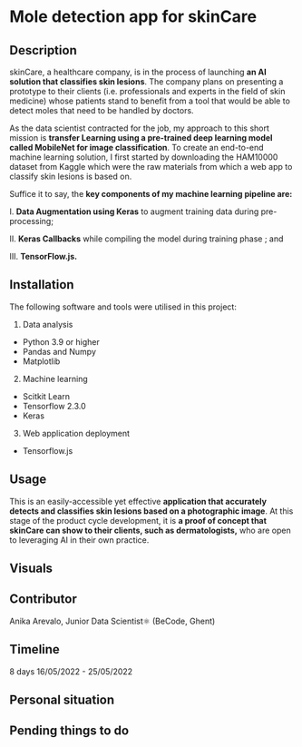 # Mole detection app for skinCare 


## Description
skinCare, a healthcare company, is in the process of launching **an AI solution that classifies skin lesions**. The company plans on presenting a prototype to their clients (i.e. professionals and experts in the field of skin medicine) whose patients stand to benefit from a tool that would be able to detect moles that need to be handled by doctors.

As the data scientist contracted for the job, my approach to this short mission is **transfer Learning using a pre-trained deep learning model called MobileNet for image classification**. To create an end-to-end machine learning solution, I first started by downloading the HAM10000 dataset from Kaggle which were the raw materials from which a web app to classify skin lesions is based on. 

Suffice it to say, the **key components of my machine learning pipeline are:** 




I. **Data Augmentation using Keras** to augment training data during pre-processing;

II. **Keras Callbacks** while compiling the model during training phase ; and

III. **TensorFlow.js.** 


## Installation
The following software and tools were utilised in this project:

1. Data analysis
- Python 3.9 or higher
- Pandas and Numpy
- Matplotlib 

2. Machine learning
- Scitkit Learn
- Tensorflow 2.3.0
- Keras

3. Web application deployment
- Tensorflow.js

## Usage
This is an easily-accessible yet effective **application that accurately detects and classifies skin lesions based on a photographic image**. At this stage of the product cycle development, it is **a proof of concept that skinCare can show to their clients, such as dermatologists,** who are open to leveraging AI in their own practice. 

## Visuals


## Contributor
Anika Arevalo, Junior Data Scientist⚛️ (BeCode, Ghent)

## Timeline
8 days
16/05/2022 - 25/05/2022

## Personal situation


## Pending things to do
